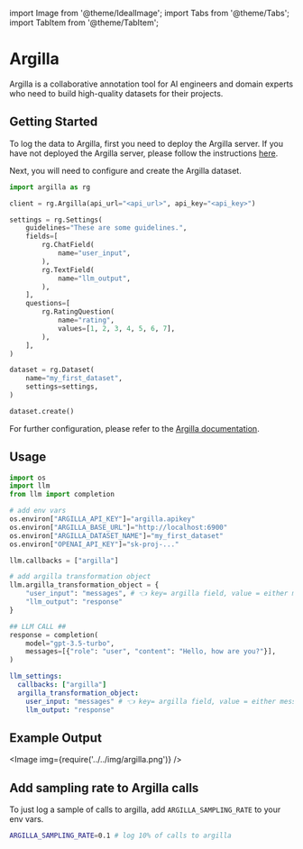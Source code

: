 import Image from '@theme/IdealImage';
import Tabs from '@theme/Tabs';
import TabItem from '@theme/TabItem';

# Argilla 

Argilla is a collaborative annotation tool for AI engineers and domain experts who need to build high-quality datasets for their projects.


## Getting Started

To log the data to Argilla, first you need to deploy the Argilla server. If you have not deployed the Argilla server, please follow the instructions [here](https://docs.argilla.io/latest/getting_started/quickstart/).

Next, you will need to configure and create the Argilla dataset.

```python
import argilla as rg

client = rg.Argilla(api_url="<api_url>", api_key="<api_key>")

settings = rg.Settings(
    guidelines="These are some guidelines.",
    fields=[
        rg.ChatField(
            name="user_input",
        ),
        rg.TextField(
            name="llm_output",
        ),
    ],
    questions=[
        rg.RatingQuestion(
            name="rating",
            values=[1, 2, 3, 4, 5, 6, 7],
        ),
    ],
)

dataset = rg.Dataset(
    name="my_first_dataset",
    settings=settings,
)

dataset.create()
```

For further configuration, please refer to the [Argilla documentation](https://docs.argilla.io/latest/how_to_guides/dataset/).


## Usage

<Tabs>
<Tab value="sdk" label="SDK">

```python
import os
import llm
from llm import completion

# add env vars
os.environ["ARGILLA_API_KEY"]="argilla.apikey"
os.environ["ARGILLA_BASE_URL"]="http://localhost:6900"
os.environ["ARGILLA_DATASET_NAME"]="my_first_dataset"   
os.environ["OPENAI_API_KEY"]="sk-proj-..."

llm.callbacks = ["argilla"]

# add argilla transformation object
llm.argilla_transformation_object = {
    "user_input": "messages", # 👈 key= argilla field, value = either message (argilla.ChatField) | response (argilla.TextField)
    "llm_output": "response"
}

## LLM CALL ## 
response = completion(
    model="gpt-3.5-turbo",
    messages=[{"role": "user", "content": "Hello, how are you?"}],
)
```

</Tab>

<Tab value="proxy" label="PROXY">

```yaml
llm_settings:
  callbacks: ["argilla"]
  argilla_transformation_object:
    user_input: "messages" # 👈 key= argilla field, value = either message (argilla.ChatField) | response (argilla.TextField)
    llm_output: "response"
```

</Tab>
</Tabs>

## Example Output

<Image img={require('../../img/argilla.png')} />

## Add sampling rate to Argilla calls

To just log a sample of calls to argilla, add `ARGILLA_SAMPLING_RATE` to your env vars.

```bash
ARGILLA_SAMPLING_RATE=0.1 # log 10% of calls to argilla
```